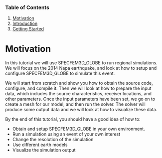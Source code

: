 
### Table of Contents
1. [Motivation](/index.md)
2. [Introduction](/intro_specfem.md)
3. [Getting Started](/getting_started.md)


# Motivation

In this tutorial we will use SPECFEM3D_GLOBE to run regional simulations. We
will focus on the 2014 Napa earthquake, and look at how to setup and configure
SPECFEM3D_GLOBE to simulate this event.

We will start from scratch and show you how to obtain the source code,
configure, and compile it. Then we will look at how to prepare the input data,
which includes the source characteristics, receiver locations, and other
parameters. Once the input parameters have been set, we go on to create a mesh
for our model, and then run the solver. The solver will produce some output
data and we will look at how to visualize these data.

By the end of this tutorial, you should have a good idea of how to:
* Obtain and setup SPECFEM3D_GLOBE in your own environment.
* Run a simulation using an event of your own interest
* Change the resolution of the simulation
* Use different earth models
* Visualize the simulation output
